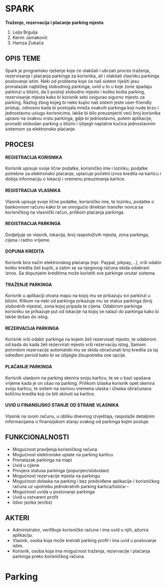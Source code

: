 # SPARK
**Traženje, rezervacija i plaćanje parking mjesta**

1. Lejla Brgulja
2. Kerim Jamaković
3. Hamza Zubača

## OPIS TEME
Spark je programsko rješenje koje će olakšati i ubrzati proces traženja, rezervisanja i plaćanja parkinga za korisnika, ali i olakšati vlasniku parkinga poslovanje istim. Neki od problema koje će naš sistem riješiti jesu pronalazak najbližeg slobodnog parkinga, uvid u to u koje zone spadaju parkinzi u blizini, da li postoji slobodno mjesto i koliko košta parking, rezervisanje mjesta kako bi korisnik sebi osigurao sigurno mjesto za parking. Razlog zbog kojeg bi neko kupio naš sistem jeste user-friendly pristup, odnosno kada bi postojala mreža ovakvih parkinga koji nude brzu i jednostavnu uslugu korisnicima, lakše bi bilo preusmjeriti veći broj korisnika upravo na ovakvu vrstu parkinga, gdje bi jednostavno, putem aplikacije, pronašli slobodan parking u blizini i izbjegli naplatne kućice jednostavnim sistemom za elektronsko plaćanje.

## PROCESI

#### REGISTRACIJA KORISNIKA
Korisnik upisuje svoje lične podatke, korisničko ime i lozinku, podatke potrebne za elektronsko plaćanje, uplaćuje početni iznos kredita na karticu i dobija informaciju o lokaciji i vremenu preuzimanja kartice.

#### REGISTRACIJA VLASNIKA
Vlasnik upisuje svoje lične podatke, korisničko ime, te lozinku, podatke o bankovnom računu kako bi se omogućio direktan transfer novca sa korisničkog na vlasnički račun, prilikom plaćanja parkinga.

#### REGISTRACIJA PARKINGA
Dodjeljuje se vlasnik, lokacija, broj raspoloživih mjesta, zona parkinga, cijena i radno vrijeme.  

#### DOPUNA KREDITA
Korisnik bira način elektronskog plaćanja (npr. Paypal, pikpay,...), vrši odabir koliko kredita želi kupiti, a zatim se sa njegovog računa skida odabrani iznos. Sa dopunjeim kreditima može koristiti sve parkinge unutar sistema. 

#### TRAŽENJE PARKINGA
Korisnik u aplikaciji otvara mapu na kojoj mu se prikazuju svi parkinzi u blizini. Klikom na neki od parkinga prikazuje mu se status parkinga (broj slobodnih mjesta), zona kojoj pripada te cijena. Odabirom parkinga korisniku se prikazuje put od lokacije na kojoj se nalazi do parkinga kako bi lakše došao do istog.

#### REZERVACIJA PARKINGA
Korisnik vrši odabir parkinga na kojem želi rezervisati mjesto, te odabirom od kada do kada želi rezervirati mjesto vrši rezervaciju istog. Samom potvrdom rezervacije automatski mu se skida obračunati broj kredita za taj određeni period kako bi se izbjegla zloupotreba ove opcije.

#### PLAĆANJE PARKINGA
Korisnik ulaskom na parking skenira svoju karticu, te se u bazi spašava vrijeme kada je on ušao na parking. Prilikom izlaska korisnik opet skenira svoju karticu, te sistem na osnovu vremena ulaska i izlaska obračunava količinu kredita koji će biti skinuti sa kartice.

#### UVID U FINANSIJSKO STANJE OD STRANE VLASNIKA
Vlasnik na svom računu, u obliku dnevnog izvještaja, raspolaže detaljnim informacijama o finansijskom stanju svakog od parkinga kojim posluje.

## FUNKCIONALNOSTI
- Mogućnost pravljenja korisničkog računa
- Mogućnost elektronske uplate na parking karticu
- Pronalazak parkinga na mapi
- Uvid u cijene 
- Provjera statusa parkinga (popunjen/slobodan)
- Mogućnost rezervacije mjesta na parkingu
- Mogućnost dolaska na parking i bez predviđene aplikacije / korisničkog računa uz upotrebu jednokratnih parking kartica/listića--
- Mogućnost uvida u poslovanje parkinga
- Uvid u ostvareni profit 
- Izbor jezika (en/bs)


## AKTERI
- Administrator, verifikuje korisničke račune i ima uvid u njih, ažurira aplikaciju.
- Vlasnik, osoba koja može kreirati parking profil i ima uvid u poslovanje istim.
- Korisnik, osoba koja ima mogućnost traženja, rezervacije i plaćanja parkinga preko korisničkog računa.


# Parking

